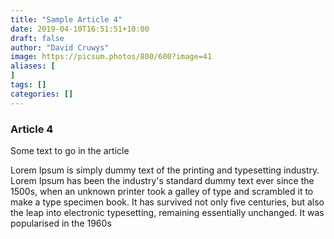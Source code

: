 ```yaml
---
title: "Sample Article 4"
date: 2019-04-10T16:51:51+10:00
draft: false
author: "David Cruwys"
image: https://picsum.photos/800/600?image=41
aliases: [
]
tags: []
categories: []
---
```



### Article 4

Some text to go in the article

Lorem Ipsum is simply dummy text of the printing and typesetting industry. Lorem Ipsum has been the industry's standard dummy text ever since the 1500s, when an unknown printer took a galley of type and scrambled it to make a type specimen book. It has survived not only five centuries, but also the leap into electronic typesetting, remaining essentially unchanged. It was popularised in the 1960s


